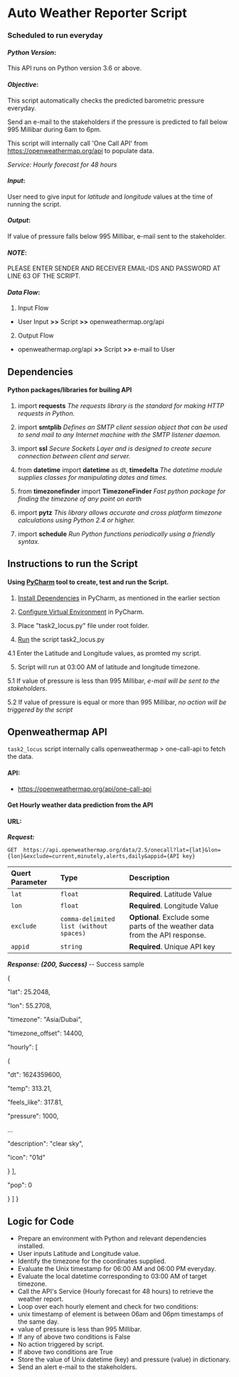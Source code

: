 
# Auto Weather Reporter Script
### Scheduled to run everyday

#### *Python Version*:
This API runs on Python version 3.6 or above.

#### *Objective*:
This script automatically checks the predicted barometric pressure everyday.

Send an e-mail to the stakeholders if the pressure is predicted to fall below 995 Millibar during 6am to 6pm.

This script will internally call 'One Call API' from https://openweathermap.org/api to populate data.

*Service: Hourly forecast for 48 hours*

#### *Input*:
User need to give input for *latitude* and *longitude* values at the time of running the script.

#### *Output*:
If value of pressure falls below 995 Millibar, e-mail sent to the stakeholder.

#### ***NOTE***: 
PLEASE ENTER SENDER AND RECEIVER EMAIL-IDS AND PASSWORD AT LINE 63 OF THE SCRIPT.

#### *Data Flow*:

1. Input Flow 
 - User Input **>>** Script **>>** openweathermap.org/api
2. Output Flow 
 - openweathermap.org/api **>>** Script **>>** e-mail to User

## Dependencies

#### Python packages/libraries for builing API

1. import **requests** 
*The requests library is the standard for making HTTP requests in Python.*

2. import **smtplib**
*Defines an SMTP client session object that can be used to send mail to any Internet machine with the SMTP listener daemon.*

3. import **ssl**
*Secure Sockets Layer and is designed to create secure connection between client and server.*

4. from **datetime** import **datetime** as dt, **timedelta**
*The datetime module supplies classes for manipulating dates and times.*

5. from **timezonefinder** import **TimezoneFinder**
*Fast python package for finding the timezone of any point on earth*

6. import **pytz**
*This library allows accurate and cross platform timezone calculations using Python 2.4 or higher.*

7. import **schedule**
*Run Python functions periodically using a friendly syntax.*


## Instructions to run the Script

#### Using [PyCharm](https://www.jetbrains.com/pycharm/download/#section=windows) tool to create, test and run the Script.

1. [Install Dependencies](https://www.jetbrains.com/help/pycharm/installing-uninstalling-and-upgrading-packages.html#interpreter-settings) in PyCharm,
as mentioned in the earlier section

2. [Configure Virtual Environment](https://www.jetbrains.com/help/pycharm/creating-virtual-environment.html) in PyCharm.

3. Place "task2_locus.py" file under root folder.

4. [Run](https://www.jetbrains.com/help/pycharm/creating-and-running-your-first-python-project.html#run) the script task2_locus.py

 4.1 Enter the Latitude and Longitude values, as promted my script.

5. Script will run at 03:00 AM of latitude and longitude timezone.

 5.1 If value of pressure is less than 995 Millibar,
 *e-mail will be sent to the stakeholders.*
 
 5.2 If value of pressure is equal or more than 995 Millibar, *no action will be triggered by the script*

## Openweathermap API

`task2_locus` script internally calls openweathermap > one-call-api to fetch the data.

#### API:
- https://openweathermap.org/api/one-call-api

#### Get Hourly weather data prediction from the API

#### URL:

***Request:***

```http
GET  https://api.openweathermap.org/data/2.5/onecall?lat={lat}&lon={lon}&exclude=current,minutely,alerts,daily&appid={API key}
```

| Quert Parameter | Type     | Description                |
| :-------- | :------- | :------------------------- |
| `lat` | `float` | **Required**. Latitude Value  |
| `lon` | `float` | **Required**. Longitude Value  |
| `exclude` | `comma-delimited list (without spaces)` | **Optional**. Exclude some parts of the weather data from the API response.  |
| `appid` | `string` | **Required**. Unique API key  |


***Response: (200, Success)*** -- Success sample

{

"lat": 25.2048,

"lon": 55.2708,

"timezone": "Asia/Dubai",

"timezone_offset": 14400,

"hourly": [

{

"dt": 1624359600,

"temp": 313.21,

"feels_like": 317.81,

"pressure": 1000,

...

"description": "clear sky",

"icon": "01d"

} ],

"pop": 0

} ] }

## Logic for Code

- Prepare an environment with Python and relevant dependencies installed.
- User inputs Latitude and Longitude value.
- Identify the timezone for the coordinates supplied.
- Evaluate the Unix timestamp for 06:00 AM and 06:00 PM everyday.
- Evaluate the local datetime corresponding to 03:00 AM of target timezone.
- Call the API's Service (Hourly forecast for 48 hours) to retrieve the weather report.
- Loop over each hourly element and check for two conditions:
 - unix timestamp of element is between 06am and 06pm timestamps of the same day.
 - value of pressure is less than 995 Millibar.
- If any of above two conditions is False
 - No action triggered by script.
- If above two conditions are True
 - Store the value of Unix datetime (key) and pressure (value) in dictionary.
 - Send an alert e-mail to the stakeholders.

